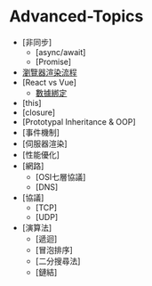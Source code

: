 # Advanced-Topics

* [非同步]
    * [async/await]
    * [Promise]
* [瀏覽器渲染流程](https://www.gushiciku.cn/pl/gpqt/zh-tw)
* [React vs Vue]
    * [數據綁定](https://www.gushiciku.cn/pl/pKLc/zh-tw)
* [this]
* [closure]
* [Prototypal Inheritance & OOP]
* [事件機制]
* [伺服器渲染]
* [性能優化]
* [網路]
    * [OSI七層協議]
    * [DNS]
* [協議]
    * [TCP]
    * [UDP]
* [演算法]
    * [遞迴]
    * [冒泡排序]
    * [二分搜尋法]
    * [鏈結]
